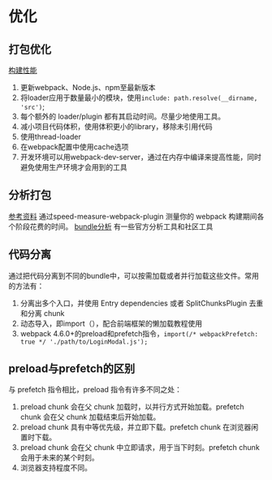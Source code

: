 # 优化

## 打包优化
[构建性能](https://webpack.docschina.org/guides/build-performance/)
1. 更新webpack、Node.js、npm至最新版本
2. 将loader应用于数量最小的模块，使用`include: path.resolve(__dirname, 'src')`;
3. 每个额外的 loader/plugin 都有其启动时间。尽量少地使用工具。
4. 减小项目代码体积，使用体积更小的library，移除未引用代码
5. 使用thread-loader
6. 在webpack配置中使用cache选项
7. 开发环境可以用webpack-dev-server，通过在内存中编译来提高性能，同时避免使用生产环境才会用到的工具

## 分析打包
[参考资料](https://juejin.cn/post/6844904071736852487)
通过speed-measure-webpack-plugin 测量你的 webpack 构建期间各个阶段花费的时间。
[bundle分析](https://webpack.docschina.org/guides/code-splitting/#bundle-analysis)
有一些官方分析工具和社区工具

## 代码分离

通过把代码分离到不同的bundle中，可以按需加载或者并行加载这些文件。常用的方法有：
1. 分离出多个入口，并使用 Entry dependencies 或者 SplitChunksPlugin 去重和分离 chunk
2. 动态导入，即import（），配合前端框架的懒加载教程使用
3. webpack 4.6.0+的preload和prefetch指令，`import(/* webpackPrefetch: true */ './path/to/LoginModal.js');`



## preload与prefetch的区别
与 prefetch 指令相比，preload 指令有许多不同之处：
1. preload chunk 会在父 chunk 加载时，以并行方式开始加载。prefetch chunk 会在父 chunk 加载结束后开始加载。
2. preload chunk 具有中等优先级，并立即下载。prefetch chunk 在浏览器闲置时下载。
3. preload chunk 会在父 chunk 中立即请求，用于当下时刻。prefetch chunk 会用于未来的某个时刻。
4. 浏览器支持程度不同。